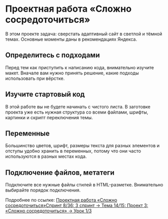# Проектная работа «Сложно сосредоточиться»
В этом проекте задача: сверстать адаптивный сайт в светлой и тёмной темах. Основные моменты даны в рекомендациях Яндекса.
## Определитесь с подходами
Перед тем как приступить к написанию кода, внимательно изучите макет. Вначале вам нужно принять решение, какие подходы использовать при вёрстке.
## Изучите стартовый код
В этой работе вы не будете начинать с чистого листа. В заготовке проекта уже есть нужная структура со всеми файлами, шрифты, картинки и скрипт переключения темы.
## Переменные
Большинство цветов, шрифт, размеры текста для разных элементов и отступы удобно хранить в переменных, потому что они часто используются в разных местах кода. 
## Подключение файлов, метатеги
Подключите все нужные файлы стилей в HTML-разметке. Внимательно выбирайте порядок подключения. 

Подробнее по ссылке: 
[Проектная работа «Сложно сосредоточиться»Спринт 8/36: 3 спринт → Тема 14/15: Проект 3: «Сложно сосредоточиться» → Урок 1/3](https://practicum.yandex.ru/learn/fullstack-developer/courses/88fa9347-fe2e-4956-8e48-7251799c72a7/sprints/288962/topics/c18f6d98-31ad-4e1f-a761-259a4bd3af9d/lessons/f98b48c6-5e16-4825-a23c-c0f56a3de115/)